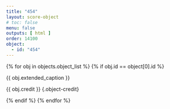 ```yaml
---
title: "454"
layout: score-object
# toc: false
menu: false
outputs: [ html ]
order: 14100
object:
  - id: "454"
---
```


{% for obj in objects.object_list %}
{% if obj.id == object[0].id %}

{{ obj.extended_caption }}

{{ obj.credit }} {.object-credit}

{% endif %}
{% endfor %}
